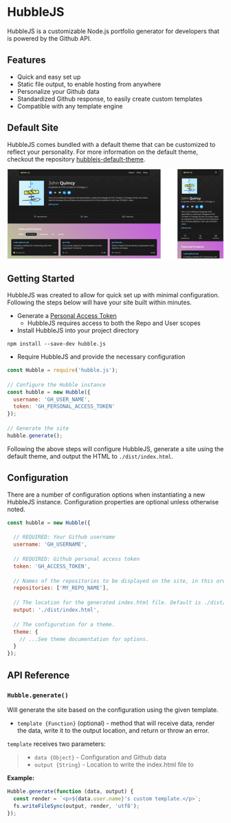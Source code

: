 # HubbleJS

HubbleJS is a customizable Node.js portfolio generator for developers that is powered by the Github API. 

## Features

* Quick and easy set up
* Static file output, to enable hosting from anywhere
* Personalize your Github data
* Standardized Github response, to easily create custom templates
* Compatible with any template engine

## Default Site

HubbleJS comes bundled with a default theme that can be customized to reflect your personality. For more information on the default theme, checkout the repository [hubblejs-default-theme](https://github.com/Polyneue/hubblejs-default-theme).

![HubbleJS Default Theme - Dark](https://raw.githubusercontent.com/Polyneue/hubblejs-default-theme/master/examples/images/hubblejs-default-theme-dark-example-1.png)

## Getting Started

HubbleJS was created to allow for quick set up with minimal configuration. Following the steps below will have your site built within minutes.

* Generate a [Personal Access Token](https://github.com/settings/tokens)
    * HubbleJS requires access to both the Repo and User scopes
* Install HubbleJS into your project directory

```shell
npm install --save-dev hubble.js
```

* Require HubbleJS and provide the necessary configuration

```javascript
const Hubble = require('hubble.js');

// Configure the Hubble instance
const hubble = new Hubble({
  username: 'GH_USER_NAME',
  token: 'GH_PERSONAL_ACCESS_TOKEN'
});

// Generate the site
hubble.generate();
```

Following the above steps will configure HubbleJS, generate a site using the default theme, and output the HTML to `./dist/index.html`.

## Configuration

There are a number of configuration options when instantiating a new HubbleJS instance. Configuration properties are optional unless otherwise noted.

```javascript
const hubble = new Hubble({
  
  // REQUIRED: Your Github username
  username: 'GH_USERNAME',

  // REQUIRED: Github personal access token
  token: 'GH_ACCESS_TOKEN',

  // Names of the repositories to be displayed on the site, in this order. Default is All.
  repositories: ['MY_REPO_NAME'],

  // The location for the generated index.html file. Default is ./dist/index.html
  output: './dist/index.html',

  // The configuration for a theme.
  theme: {
    // ...See theme documentation for options.
  }
});

```

## API Reference

### `Hubble.generate()`
Will generate the site based on the configuration using the given template.

* `template {Function}` (optional) - method that will receive data, render the data, write it to the output location, and return or throw an error.

`template` receives two parameters:

> * `data {Object}` - Configuration and Github data
> * `output {String}` - Location to write the index.html file to

**Example:**

```javascript
Hubble.generate(function (data, output) {
  const render = `<p>${data.user.name}'s custom template.</p>`;
  fs.writeFileSync(output, render, 'utf8');
});
```